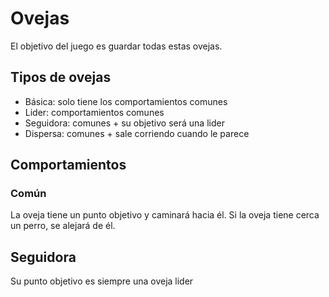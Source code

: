 # Ovejas

El objetivo del juego es guardar todas estas ovejas.


## Tipos de ovejas

+ Básica: solo tiene los comportamientos comunes
+ Lider: comportamientos comunes
+ Seguidora: comunes + su objetivo será una lider
+ Dispersa: comunes + sale corriendo cuando le parece

## Comportamientos

### Común

La oveja tiene un punto objetivo y caminará hacia él.
Si la oveja tiene cerca un perro, se alejará de él.

## Seguidora

Su punto objetivo es siempre una oveja lider
